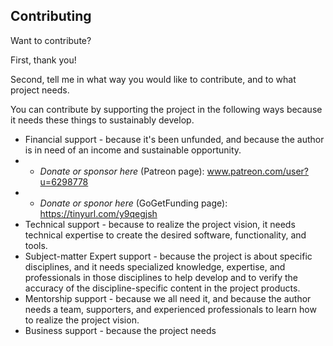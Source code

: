 ## Contributing

Want to contribute?

First, thank you!

Second, tell me in what way you would like to contribute, and to what project needs.

You can contribute by supporting the project in the following ways because it needs these things to sustainably develop.

* Financial support - because it's been unfunded, and because the author is in need of an income and sustainable opportunity.
* * *Donate or sponsor here* (Patreon page): www.patreon.com/user?u=6298778
* * *Donate or sponor here* (GoGetFunding page): https://tinyurl.com/y9qegjsh 
* Technical support - because to realize the project vision, it needs technical expertise to create the desired software, functionality, and tools.
* Subject-matter Expert support - because the project is about specific disciplines, and it needs specialized knowledge, expertise, and professionals in those disciplines to help develop and to verify the accuracy of the discipline-specific content in the project products.
* Mentorship support - because we all need it, and because the author needs a team, supporters, and experienced professionals to learn how to realize the project vision.
* Business support - because the project needs 

